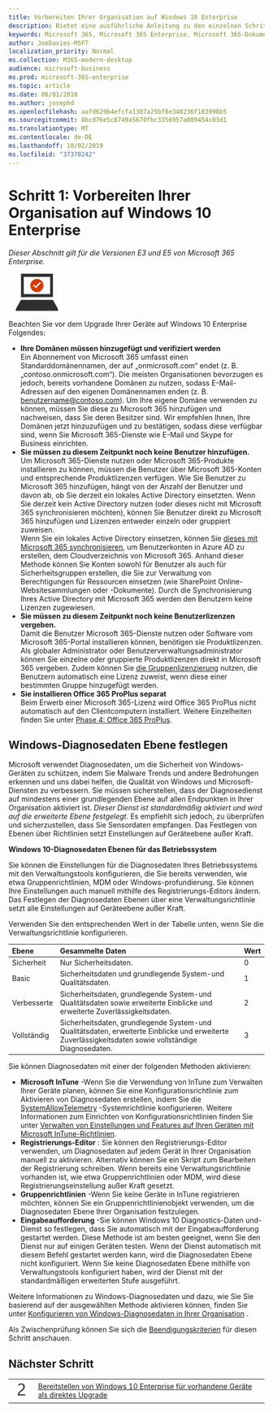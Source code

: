 ```yaml
---
title: Vorbereiten Ihrer Organisation auf Windows 10 Enterprise
description: Bietet eine ausführliche Anleitung zu den einzelnen Schritten, die im Rahmen von Microsoft 365 Enterprise für die Bereitstellung von Windows 10 Enterprise auf PCs nötig sind.
keywords: Microsoft 365, Microsoft 365 Enterprise, Microsoft 365-Dokumentation, Windows 10 Enterprise, Bereitstellung
author: JoeDavies-MSFT
localization_priority: Normal
ms.collection: M365-modern-desktop
audience: microsoft-business
ms.prod: microsoft-365-enterprise
ms.topic: article
ms.date: 06/01/2018
ms.author: josephd
ms.openlocfilehash: aafd629b4efcfa1307a25bf8e340236f183998b5
ms.sourcegitcommit: 8bcd76e5c8749a5670fbc3356957a089454c03d1
ms.translationtype: MT
ms.contentlocale: de-DE
ms.lasthandoff: 10/02/2019
ms.locfileid: "37370242"
---
```

# <a name="step-1-prepare-your-organization-for-windows-10-enterprise"></a>Schritt 1: Vorbereiten Ihrer Organisation auf Windows 10 Enterprise

*Dieser Abschnitt gilt für die Versionen E3 und E5 von Microsoft 365 Enterprise.*

![Phase 3: Windows 10 Enterprise](./media/deploy-foundation-infrastructure/win10enterprise_icon-small.png)

Beachten Sie vor dem Upgrade Ihrer Geräte auf Windows 10 Enterprise Folgendes:

- **Ihre Domänen müssen hinzugefügt und verifiziert werden** <br>Ein Abonnement von Microsoft 365 umfasst einen Standarddomänennamen, der auf „onmicrosoft.com“ endet (z. B. „contoso.onmicrosoft.com“). Die meisten Organisationen bevorzugen es jedoch, bereits vorhandene Domänen zu nutzen, sodass E-Mail-Adressen auf den eigenen Domänennamen enden (z. B. benutzername@contoso.com). Um Ihre eigene Domäne verwenden zu können, müssen Sie diese zu Microsoft 365 hinzufügen und nachweisen, dass Sie deren Besitzer sind. Wir empfehlen Ihnen, Ihre Domänen jetzt hinzuzufügen und zu bestätigen, sodass diese verfügbar sind, wenn Sie Microsoft 365-Dienste wie E-Mail und Skype for Business einrichten.
- **Sie müssen zu diesem Zeitpunkt noch keine Benutzer hinzufügen.** <br>Um Microsoft 365-Dienste nutzen oder Microsoft 365-Produkte installieren zu können, müssen die Benutzer über Microsoft 365-Konten und entsprechende Produktlizenzen verfügen. Wie Sie Benutzer zu Microsoft 365 hinzufügen, hängt von der Anzahl der Benutzer und davon ab, ob Sie derzeit ein lokales Active Directory einsetzten. Wenn Sie derzeit kein Active Directory nutzen (oder dieses nicht mit Microsoft 365 synchronisieren möchten), können Sie Benutzer direkt zu Microsoft 365 hinzufügen und Lizenzen entweder einzeln oder gruppiert zuweisen.<br>Wenn Sie ein lokales Active Directory einsetzen, können Sie [dieses mit Microsoft 365 synchronisieren](identity-add-user-accounts.md#identity-sync), um Benutzerkonten in Azure AD zu erstellen, dem Cloudverzeichnis von Microsoft 365. Anhand dieser Methode können Sie Konten sowohl für Benutzer als auch für Sicherheitsgruppen erstellen, die Sie zur Verwaltung von Berechtigungen für Ressourcen einsetzen (wie SharePoint Online-Websitesammlungen oder -Dokumente). Durch die Synchronisierung Ihres Active Directory mit Microsoft 365 werden den Benutzern keine Lizenzen zugewiesen.
- **Sie müssen zu diesem Zeitpunkt noch keine Benutzerlizenzen vergeben.** <br>Damit die Benutzer Microsoft 365-Dienste nutzen oder Software vom Microsoft 365-Portal installieren können, benötigen sie Produktlizenzen. Als globaler Administrator oder Benutzerverwaltungsadministrator können Sie einzelne oder gruppierte Produktlizenzen direkt in Microsoft 365 vergeben. Zudem können Sie [die Gruppenlizenzierung](identity-use-group-management.md#identity-group-license) nutzen, die Benutzern automatisch eine Lizenz zuweist, wenn diese einer bestimmten Gruppe hinzugefügt werden. 
- **Sie installieren Office 365 ProPlus separat** <br>Beim Erwerb einer Microsoft 365-Lizenz wird Office 365 ProPlus nicht automatisch auf den Clientcomputern installiert. Weitere Einzelheiten finden Sie unter [Phase 4: Office 365 ProPlus](office365proplus-infrastructure.md). 

## <a name="set-windows-diagnostics-data-level"></a>Windows-Diagnosedaten Ebene festlegen

Microsoft verwendet Diagnosedaten, um die Sicherheit von Windows-Geräten zu schützen, indem Sie Malware Trends und andere Bedrohungen erkennen und uns dabei helfen, die Qualität von Windows und Microsoft-Diensten zu verbessern. Sie müssen sicherstellen, dass der Diagnosedienst auf mindestens einer grundlegenden Ebene auf allen Endpunkten in Ihrer Organisation aktiviert ist. *Dieser Dienst ist standardmäßig aktiviert und wird auf die erweiterte Ebene festgelegt.* Es empfiehlt sich jedoch, zu überprüfen und sicherzustellen, dass Sie Sensordaten empfangen. Das Festlegen von Ebenen über Richtlinien setzt Einstellungen auf Geräteebene außer Kraft. 

**Windows 10-Diagnosedaten Ebenen für das Betriebssystem**

Sie können die Einstellungen für die Diagnosedaten Ihres Betriebssystems mit den Verwaltungstools konfigurieren, die Sie bereits verwenden, wie etwa Gruppenrichtlinien, MDM oder Windows-profundierung. Sie können Ihre Einstellungen auch manuell mithilfe des Registrierungs-Editors ändern. Das Festlegen der Diagnosedaten Ebenen über eine Verwaltungsrichtlinie setzt alle Einstellungen auf Geräteebene außer Kraft.

Verwenden Sie den entsprechenden Wert in der Tabelle unten, wenn Sie die Verwaltungsrichtlinie konfigurieren.

| Ebene | Gesammelte Daten | Wert |
|:--- |:--- |:--- |
| Sicherheit | Nur Sicherheitsdaten. | 0 |
| Basic | Sicherheitsdaten und grundlegende System-und Qualitätsdaten. | 1 |
| Verbesserte | Sicherheitsdaten, grundlegende System-und Qualitätsdaten sowie erweiterte Einblicke und erweiterte Zuverlässigkeitsdaten. | 2 |
| Vollständig | Sicherheitsdaten, grundlegende System-und Qualitätsdaten, erweiterte Einblicke und erweiterte Zuverlässigkeitsdaten sowie vollständige Diagnosedaten. | 3 |

Sie können Diagnosedaten mit einer der folgenden Methoden aktivieren:

* **Microsoft InTune** -Wenn Sie die Verwendung von InTune zum Verwalten Ihrer Geräte planen, können Sie eine Konfigurationsrichtlinie zum Aktivieren von Diagnosedaten erstellen, indem Sie die <a href="https://docs.microsoft.com/windows/client-management/mdm/policy-csp-system#system-allowtelemetry" target="blank">SystemAllowTelemetry</a> -Systemrichtlinie konfigurieren. Weitere Informationen zum Einrichten von Konfigurationsrichtlinien finden Sie unter [Verwalten von Einstellungen und Features auf Ihren Geräten mit Microsoft InTune-Richtlinien](https://aka.ms/intuneconfigpolicies).
* **Registrierungs-Editor** : Sie können den Registrierungs-Editor verwenden, um Diagnosedaten auf jedem Gerät in Ihrer Organisation manuell zu aktivieren. Alternativ können Sie ein Skript zum Bearbeiten der Registrierung schreiben. Wenn bereits eine Verwaltungsrichtlinie vorhanden ist, wie etwa Gruppenrichtlinien oder MDM, wird diese Registrierungseinstellung außer Kraft gesetzt.
* **Gruppenrichtlinien** -Wenn Sie keine Geräte in InTune registrieren möchten, können Sie ein Gruppenrichtlinienobjekt verwenden, um die Diagnosedaten Ebene Ihrer Organisation festzulegen.
* **Eingabeaufforderung** -Sie können Windows 10 Diagnostics-Daten und-Dienst so festlegen, dass Sie automatisch mit der Eingabeaufforderung gestartet werden. Diese Methode ist am besten geeignet, wenn Sie den Dienst nur auf einigen Geräten testen. Wenn der Dienst automatisch mit diesem Befehl gestartet werden kann, wird die Diagnosedaten Ebene nicht konfiguriert. Wenn Sie keine Diagnosedaten Ebene mithilfe von Verwaltungstools konfiguriert haben, wird der Dienst mit der standardmäßigen erweiterten Stufe ausgeführt.

Weitere Informationen zu Windows-Diagnosedaten und dazu, wie Sie Sie basierend auf der ausgewählten Methode aktivieren können, finden Sie unter [Konfigurieren von Windows-Diagnosedaten in Ihrer Organisation](https://docs.microsoft.com/windows/configuration/configure-windows-diagnostic-data-in-your-organization) .

Als Zwischenprüfung können Sie sich die [Beendigungskriterien](windows10-exit-criteria.md#crit-windows10-step1) für diesen Schritt anschauen.

## <a name="next-step"></a>Nächster Schritt

|||
|:-------|:-----|
|![Schritt 2](./media/stepnumbers/Step2.png)| [Bereitstellen von Windows 10 Enterprise für vorhandene Geräte als direktes Upgrade](windows10-deploy-inplaceupgrade.md) |






